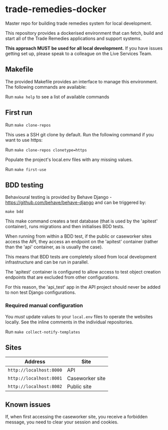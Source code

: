 # trade-remedies-docker
Master repo for building trade remedies system for local development.

This repository provides a dockerised environment that can fetch, build and start all of the Trade Remedies applications and support systems. 

**This approach MUST be used for all local development.** If you have issues getting set up, please speak to a colleague on the Live Services Team.

## Makefile

The provided Makefile provides an interface to manage this environment. The following commands are available:

Run `make help` to see a list of available commands

## First run

Run `make clone-repos`

This uses a SSH git clone by default. Run the following command if you want to use https:

Run `make clone-repos clonetype=https`

Populate the project's local.env files with any missing values.

Run `make first-use`

## BDD testing

Behavioural testing is provided by Behave Django - https://github.com/behave/behave-django and can be triggered by:

`make bdd`

This make command creates a test database (that is used by the 'apitest' container), runs migrations and then initialises BDD tests.

When running from within a BDD test, if the public or caseworker sites access the API, they access an endpoint on the 'apitest' container (rather than the 'api' container, as is usually the case).

This means that BDD tests are completely siloed from local development infrastructure and can be run in parallel.

The 'apitest' container is configured to allow access to test object creation endpoints that are excluded from other configurations.

For this reason, the 'api_test' app in the API project should never be added to non test Django configurations.

### Required manual configuration

You *must* update values to your `local.env` files to operate the websites locally. See the inline comments in the individual repositories.

Run `make collect-notify-templates`

## Sites

| Address | Site |
| ------------- | ------------- |
| `http://localhost:8000` | API |
| `http://localhost:8001` | Caseworker site |
| `http://localhost:8002` | Public site |

## Known issues

If, when first accessing the caseworker site, you receive a forbidden message, you need to clear your session and cookies.

